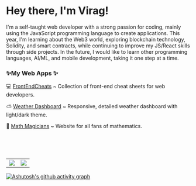 # Hey there, I'm Virag!

I'm a self-taught web developer with a strong passion for coding, mainly using the JavaScript programming language to create applications. This year, I'm learning about the Web3 world, exploring blockchain technology, Solidity, and smart contracts, while continuing to improve my JS/React skills through side projects. In the future, I would like to learn other programming languages, AI/ML, and mobile development, taking it one step at a time.



<h3> ✨My Web Apps ✨ </h3>

 💻 [FrontEndCheats](https://frontendcheats.com/) ~ Collection of front-end cheat sheets for web developers.
   
 ⛅ [Weather Dashboard](https://virag-ky-weather-dashboard.netlify.app/) ~ Responsive, detailed weather dashboard with light/dark theme.
 
 📐 [Math Magicians](https://virag-ky-math-magicians.netlify.app/) ~ Website for all fans of mathematics.

<br>
<br>
<br>
<div><table><tr><td width="50%"><img src="https://github-readme-stats.vercel.app/api?username=virag-ky&show_icons=true&theme=synthwave"></td><td width="50%"><img src="https://github-readme-streak-stats-eight.vercel.app?user=virag-ky&theme=synthwave"></td></tr></table></div>


[![Ashutosh's github activity graph](https://github-readme-activity-graph.vercel.app/graph?username=virag-ky&theme=synthwave-84&area=true&hide_border=false)](https://github.com/ashutosh00710/github-readme-activity-graph)

